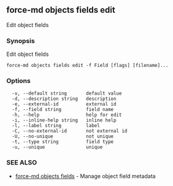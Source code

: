 ## force-md objects fields edit

Edit object fields

### Synopsis

Edit object fields

```
force-md objects fields edit -f Field [flags] [filename]...
```

### Options

```
  -v, --default string       default value
  -d, --description string   description
  -e, --external-id          external id
  -f, --field string         field name
  -h, --help                 help for edit
  -i, --inline-help string   inline help
  -l, --label string         label
  -C, --no-external-id       not external id
  -U, --no-unique            not unique
  -t, --type string          field type
  -u, --unique               unique
```

### SEE ALSO

* [force-md objects fields](force-md_objects_fields.md)	 - Manage object field metadata

